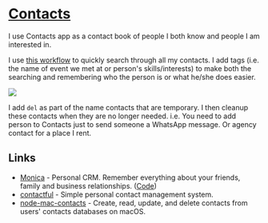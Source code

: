# [Contacts](https://support.apple.com/guide/contacts/welcome/mac)

I use Contacts app as a contact book of people I both know and people I am interested in.

I use [this workflow](https://github.com/nikitavoloboev/small-workflows/tree/master/search-content) to quickly search through all my contacts. I add tags (i.e. the name of event we met at or person's skills/interests) to make both the searching and remembering who the person is or what he/she does easier.

![](https://i.imgur.com/YBtftqq.png)

I add `del` as part of the name contacts that are temporary. I then cleanup these contacts when they are no longer needed. i.e. You need to add person to Contacts just to send someone a WhatsApp message. Or agency contact for a place I rent.

## Links

- [Monica](https://www.monicahq.com/) - Personal CRM. Remember everything about your friends, family and business relationships. ([Code](https://github.com/monicahq/monica))
- [contactful](https://github.com/noahm/contactful) - Simple personal contact management system.
- [node-mac-contacts](https://github.com/codebytere/node-mac-contacts) - Create, read, update, and delete contacts from users' contacts databases on macOS.
